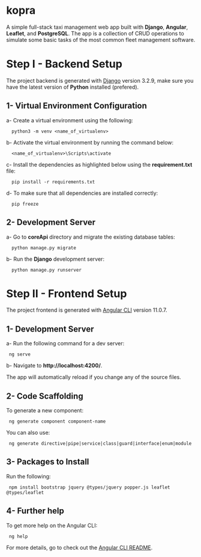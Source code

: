# kopra
A simple full-stack taxi management web app built with **Django**, **Angular**, **Leaflet**, and **PostgreSQL**. The app is a collection of CRUD operations to simulate some basic tasks of the most common fleet management software.

# Step I - Backend Setup

The project backend is generated with [Django](https://github.com/django/django) version 3.2.9, make sure you have the latest version of **Python** installed (prefered).

## 1- Virtual Environment Configuration

a- Create a virtual environment using the following:

      python3 -m venv <name_of_virtualenv>

b- Activate the virtual environment by running the command below:

      <name_of_virtualenv>\Scripts\activate

c- Install the dependencies as highlighted below using the **requirement.txt** file:

      pip install -r requirements.txt

d- To make sure that all dependencies are installed correctly:

      pip freeze

## 2- Development Server

a- Go to **coreApi** directory and migrate the existing database tables:

      python manage.py migrate

b- Run the **Django** development server:<br>

      python manage.py runserver

# Step II - Frontend Setup

The project frontend is generated with [Angular CLI](https://github.com/angular/angular-cli) version 11.0.7.

## 1- Development Server

a- Run the following command for a dev server:

     ng serve
b- Navigate to **http://localhost:4200/**. 

The app will automatically reload if you change any of the source files.

## 2- Code Scaffolding

To generate a new component:

     ng generate component component-name
You can also use:

     ng generate directive|pipe|service|class|guard|interface|enum|module

## 3- Packages to Install

Run the following:

     npm install bootstrap jquery @types/jquery popper.js leaflet @types/leaflet

## 4- Further help

To get more help on the Angular CLI:

     ng help
For more details, go to check out the [Angular CLI README](https://github.com/angular/angular-cli/blob/master/README.md).
